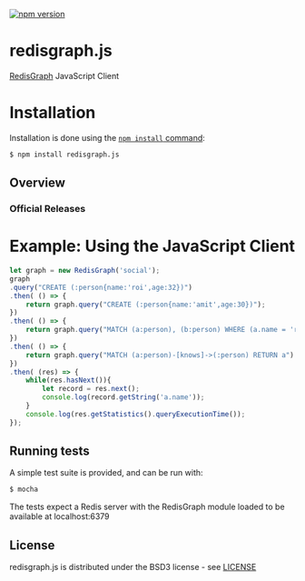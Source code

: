 [![npm version](https://badge.fury.io/js/redisgraph.js.svg)](https://badge.fury.io/js/redisgraph.js)

# redisgraph.js

[RedisGraph](https://github.com/RedisLabsModules/redis-graph/) JavaScript Client


# Installation

Installation is done using the
[`npm install` command](https://docs.npmjs.com/getting-started/installing-npm-packages-locally):

```bash
$ npm install redisgraph.js
```

## Overview

### Official Releases


# Example: Using the JavaScript Client

```javascript
let graph = new RedisGraph('social');
graph
.query("CREATE (:person{name:'roi',age:32})")
.then( () => {
	return graph.query("CREATE (:person{name:'amit',age:30})");
})
.then( () => {
	return graph.query("MATCH (a:person), (b:person) WHERE (a.name = 'roi' AND b.name='amit') CREATE (a)-[knows]->(a)")
})
.then( () => {
	return graph.query("MATCH (a:person)-[knows]->(:person) RETURN a")
})
.then( (res) => {
	while(res.hasNext()){
		let record = res.next();
		console.log(record.getString('a.name'));
	}
	console.log(res.getStatistics().queryExecutionTime());
});

```

## Running tests

A simple test suite is provided, and can be run with:

```sh
$ mocha
```

The tests expect a Redis server with the RedisGraph module loaded to be available at localhost:6379

## License

redisgraph.js is distributed under the BSD3 license - see [LICENSE](LICENSE)

[npm-image]: https://img.shields.io/npm/v/express.svg
[npm-url]: https://npmjs.org/package/redisgraph.js

